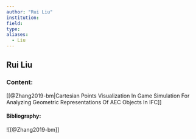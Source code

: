 ```yaml
---
author: "Rui Liu"
institution:
field:
type:
aliases:
  - Liu
---
```


## Rui Liu

### Content:
[[@Zhang2019-bm|Cartesian Points Visualization In Game Simulation For Analyzing Geometric Representations Of AEC Objects In IFC]]

#### Bibliography:

![[@Zhang2019-bm]]